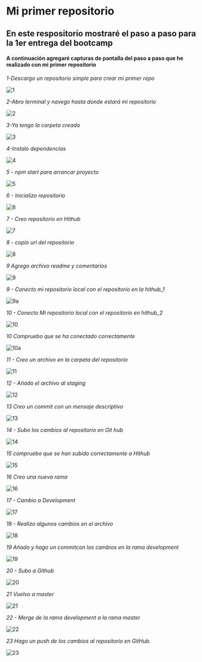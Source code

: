 # Mi primer repositorio

## En este respositorio mostraré el paso a paso para la 1er entrega del bootcamp


#### A continuación agregaré capturas de pantalla del paso a paso que he realizado con mi primer repositorio

*1-Descargo un repositorio simple para crear mi primer repo*

![1](./content/1-Descargo%20un%20repositorio%20simple%20para%20crear%20mi%20primer%20repo.png)

*2-Abro terminal y navego hasta donde estará mi repositorio*

![2](./content/2-Abro%20terminal%20y%20navego%20hasta%20donde%20estará%20mi%20repositorio.png)

*3-Ya tengo la carpeta creada*

![3](./content/3-Ya%20tengo%20la%20carpeta%20creada.png)

*4-Instalo dependencias*

![4](./content/4-Instalo%20dependencias.png)

*5 - npm start para arrancar proyecto*

![5](./content/5-npm%20start%20para%20arrancar%20proyecto.png)

*6 - Inicializo repositorio*

![6](./content/6-Inicializo%20repositorio.png)

*7 - Creo repositorio en Hithub*

![7](./content/7-Creo%20repositorio%20en%20Hithub.png)

*8 - copio url del repositorio*

![8](./content/8-copio%20url%20del%20repositorio.png)

*9 Agrego archivo readme y comentarios*

![9](./content/9-Agrego%20archivo%20readme%20y%20comentarios.png)

*9 - Conecto mi repositorio local con el repositorio en la hithub_1*

![9a](./content/9-Conecto%20mi%20repositorio%20local%20con%20el%20repositorio%20en%20la%20hithub_1.png)

*10 - Conecto Mi repositorio local con el repositorio en hithub_2*

![10](./content/10%20-Conecto%20Mi%20repositorio%20local%20con%20el%20repositorio%20en%20hithub_2.png)

*10 Compruebo que se ha conectado correctamente*

![10a](./content/10-Compruebo%20que%20se%20ha%20conectado%20correctamente.png)

*11 - Creo un archivo en la carpeta del repositorio*

![11](./content/11-Creo%20un%20archivo%20en%20la%20carpeta%20del%20repositorio.png)

*12 - Añado el archivo al staging*

![12](./content/12-Añado%20el%20archivo%20al%20staging.png)

*13 Creo un commit con un mensaje descriptivo*

![13](./content/13-Creo%20un%20commit%20con%20un%20mensaje%20descriptivo.png)

*14 - Subo los cambios al repositorio en Git hub*

![14](./content/14-Subo%20los%20cambios%20al%20repositorio%20en%20Git%20hub.png)

*15 compruebo que se han subido correctamente a Hithub*

![15](./content/15-compruebo%20que%20se%20han%20subido%20correctamente%20a%20Hithub.png)

*16 Creo una nueva rama*

![16](./content/16-Creo%20una%20nueva%20rama.png)

*17 - Cambio a Development*

![17](./content/17-Cambio%20a%20Development.png)

*18 - Realizo algunos cambios en el archivo*

![18](./content/18-Realizo%20algunos%20cambios%20en%20el%20archivo.png)

*19 Añado y hago un commitcon los cambios en la rama development*

![19](./content/19-Añado%20y%20hago%20un%20commitcon%20los%20cambios%20en%20la%20rama%20development.png)

*20 - Subo a Github*

![20](./content/20-Subo%20a%20Github.png)

*21 Vuelvo a master*

![21](./content/21-Vuelvo%20a%20master.png)

*22 - Merge de la rama development a la rama master*

![22](./content/22-Merge%20de%20la%20rama%20development%20a%20la%20rama%20master.png)

*23 Hago un push de los cambios al repositorio en GitHub.*

![23](./content/23-Hago%20un%20push%20de%20los%20cambios%20al%20repositorio%20en%20GitHub..png)


